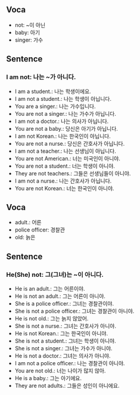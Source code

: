 ## Voca
- not: ~이 아닌
- baby: 아기
- singer: 가수

## Sentence
### I am not: 나는 ~가 아니다.
- I am a student.: 나는 학생이에요.
- I am not a student.: 나는 학생이 아닙니다.
- You are a singer.: 나는 가수입니다.
- You are not a singer.: 나는 가수가 아닙니다.
- I am not a doctor.: 나는 의사가 아닙니다.
- You are not a baby.: 당신은 아기가 아닙니다.
- I am not Korean.: 나는 한국인이 아닙니다.
- You are not a nurse.: 당신은 간호사가 아닙니다.
- I am not a teacher.: 나는 선생님이 아닙니다.
- You are not American.: 너는 미국인이 아니야.
- You are not a student.: 너는 학생이 아니야.
- They are not teachers.: 그들은 선생님들이 아니야.
- I am not a nurse.: 나는 간호사가 아닙니다.
- You are not Korean.: 너는 한국인이 아니야. 

## Voca
- adult.: 어른
- police officer: 경찰관
- old: 늙은

## Sentence
### He(She) not: 그(그녀)는 ~이 아니다.
- He is an adult.: 그는 어른이야.
- He is not an adult.: 그는 어른이 아니야.
- She is a police officer.: 그녀는 경찰관이야.
- She is not a police officer.: 그녀는 경찰관이 아니야.
- He is not old.: 그는 늙지 않았어.
- She is not a nurse.: 그녀는 간호사가 아니야.
- He is not Korean.: 그는 한국인이 아니야.
- She is not a student.: 그녀는 학생이 아니야.
- She is not a singer.: 그녀는 가수가 아니야.
- He is not a doctor.: 그녀는 의사가 아니야.
- I am not a police officer.: 나는 경찰관이 아니야.
- You are not old.: 너는 나이가 많지 않아.
- He is a baby.: 그는 아기에요.
- They are not adults.: 그들은 성인이 아니에요. 

